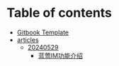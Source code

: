 # Table of contents

* [Gitbook Template](README.md)
* [articles](articles/README.md)
  * [20240529](articles/20240529/README.md)
    * [蓝莺IM功能介绍](articles/20240529/21_20240529_2_1_1716967779.md)